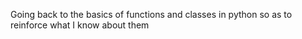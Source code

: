 Going back to the basics of functions and classes in python so as to reinforce what I know about them